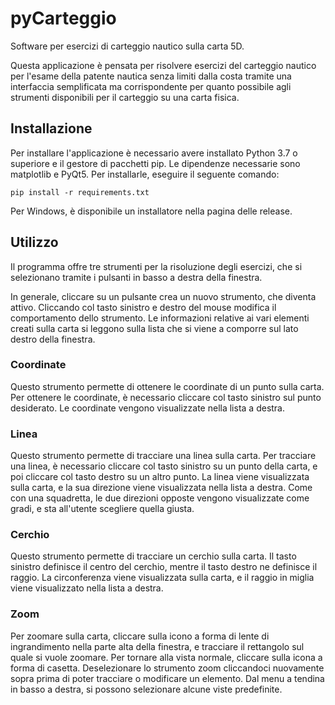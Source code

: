 # pyCarteggio
Software per esercizi di carteggio nautico sulla carta 5D. 

Questa applicazione è pensata per risolvere esercizi del carteggio nautico per l'esame della patente nautica
senza limiti dalla costa tramite una interfaccia semplificata ma corrispondente per quanto possibile agli strumenti
disponibili per il carteggio su una carta fisica.

## Installazione
Per installare l'applicazione è necessario avere installato Python 3.7 o superiore e il gestore di pacchetti pip.
Le dipendenze necessarie sono matplotlib e PyQt5. Per installarle, eseguire il seguente comando:
```
pip install -r requirements.txt
```
Per Windows, è disponibile un installatore nella pagina delle release.

## Utilizzo
Il programma offre tre strumenti per la risoluzione degli esercizi, che si selezionano tramite i pulsanti in basso
a destra della finestra.

In generale, cliccare su un pulsante crea un nuovo strumento, che diventa attivo. Cliccando col tasto sinistro e
destro del mouse modifica il comportamento dello strumento. 
Le informazioni relative ai vari elementi creati sulla carta si leggono sulla lista che si viene a comporre sul
lato destro della finestra.

### Coordinate
Questo strumento permette di ottenere le coordinate di un punto sulla carta. Per ottenere le coordinate, è necessario
cliccare col tasto sinistro sul punto desiderato. Le coordinate vengono visualizzate nella lista a destra.

### Linea
Questo strumento permette di tracciare una linea sulla carta. Per tracciare una linea, è necessario cliccare col tasto
sinistro su un punto della carta, e poi cliccare col tasto destro su un altro punto. La linea viene visualizzata
sulla carta, e la sua direzione viene visualizzata nella lista a destra. Come con una squadretta, le due direzioni
opposte vengono visualizzate come gradi, e sta all'utente scegliere quella giusta.

### Cerchio
Questo strumento permette di tracciare un cerchio sulla carta. Il tasto sinistro definisce il centro del cerchio,
mentre il tasto destro ne definisce il raggio. La circonferenza viene visualizzata sulla carta, e il raggio in miglia
viene visualizzato nella lista a destra.

### Zoom
Per zoomare sulla carta, cliccare sulla icono a forma di lente di ingrandimento nella parte alta della finestra, e 
tracciare il rettangolo sul quale si vuole zoomare. Per tornare alla vista normale, cliccare sulla icona a forma di
casetta.
Deselezionare lo strumento zoom cliccandoci nuovamente sopra prima di poter tracciare o modificare un elemento.
Dal menu a tendina in basso a destra, si possono selezionare alcune viste predefinite.